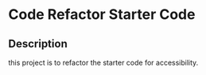 # Code Refactor Starter Code

## Description

this project is to refactor the starter code for accessibility.

